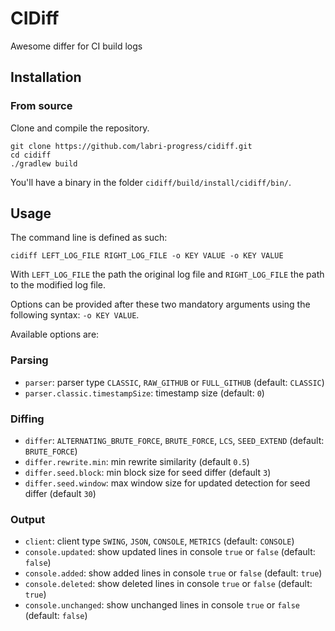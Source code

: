 # CIDiff

Awesome differ for CI build logs

## Installation

### From source

Clone and compile the repository.

~~~
git clone https://github.com/labri-progress/cidiff.git
cd cidiff
./gradlew build
~~~

You'll have a binary in the folder `cidiff/build/install/cidiff/bin/`.

## Usage

The command line is defined as such:

~~~
cidiff LEFT_LOG_FILE RIGHT_LOG_FILE -o KEY VALUE -o KEY VALUE
~~~

With `LEFT_LOG_FILE` the path the original log file and `RIGHT_LOG_FILE` the path to the modified log file.

Options can be provided after these two mandatory arguments using the following syntax: `-o KEY VALUE`.

Available options are:

### Parsing

* `parser`: parser type `CLASSIC`, `RAW_GITHUB` or `FULL_GITHUB` (default: `CLASSIC`)
* `parser.classic.timestampSize`: timestamp size (default: `0`)

### Diffing

* `differ`: `ALTERNATING_BRUTE_FORCE`, `BRUTE_FORCE`, `LCS`, `SEED_EXTEND` (default: `BRUTE_FORCE`)
* `differ.rewrite.min`: min rewrite similarity (default `0.5`)
* `differ.seed.block`: min block size for seed differ (default `3`)
* `differ.seed.window`: max window size for updated detection for seed differ (default `30`)

### Output

* `client`: client type `SWING`, `JSON`, `CONSOLE`, `METRICS` (default: `CONSOLE`)
* `console.updated`: show updated lines in console `true` or `false` (default: `false`)
* `console.added`: show added lines in console `true` or `false` (default: `true`)
* `console.deleted`: show deleted lines in console `true` or `false` (default: `true`)
* `console.unchanged`: show unchanged lines in console `true` or `false` (default: `false`)
